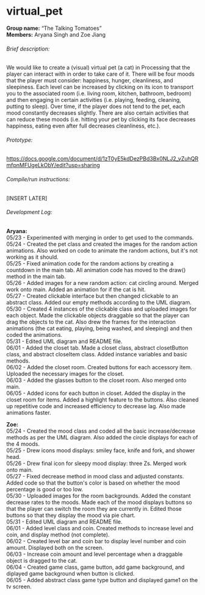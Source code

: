 # virtual_pet

**Group name:** “The Talking Tomatoes” <br>
**Members:** Aryana Singh and Zoe Jiang <br>

###### Brief description:
We would like to create a (visual) virtual pet (a cat) in Processing that the player can interact with in order to take care of it. There will be four moods that the player must consider: happiness, hunger, cleanliness, and sleepiness. Each level can be increased by clicking on its icon to transport you to the associated room (i.e. living room, kitchen, bathroom, bedroom) and then engaging in certain activities (i.e. playing, feeding, cleaning, putting to sleep). Over time, if the player does not tend to the pet, each mood constantly decreases slightly. There are also certain activities that can reduce these moods (i.e. hitting your pet by clicking its face decreases happiness, eating even after full decreases cleanliness, etc.).

###### Prototype:
https://docs.google.com/document/d/1zT0yE5kdDezPBd3Bx0NLJ2_vZuhQRmfpnMFUgeLkObY/edit?usp=sharing

###### Compile/run instructions:
[INSERT LATER]

###### Development Log:

**Aryana:** <br>
05/23 - Experimented with merging in order to get used to the commands. <br>
05/24 - Created the pet class and created the images for the random action animations. Also worked on code to animate the random actions, but it's not working as it should. <br>
05/25 - Fixed animation code for the random actions by creating a countdown in the main tab. All animation code has moved to the draw() method in the main tab. <br>
05/26 - Added images for a new random action: cat circling around. Merged work onto main. Added an animation for if the cat is hit. <br>
05/27 - Created clickable interface but then changed clickable to an abstract class. Added our empty methods according to the UML diagram. <br>
05/30 - Created 4 instances of the clickable class and uploaded images for each object. Made the clickable objects draggable so that the player can drag the objects to the cat. Also drew the frames for the interaction animations (the cat eating, playing, being washed, and sleeping) and then coded the animations. <br>
05/31 - Edited UML diagram and README file. <br>
06/01 - Added the closet tab. Made a closet class, abstract closetButton class, and abstract closeItem class. Added instance variables and basic methods. <br>
06/02 - Added the closet room. Created buttons for each accessory item. Uploaded the necessary images for the closet. <br>
06/03 - Added the glasses button to the closet room. Also merged onto main. <br>
06/05 - Added icons for each button in closet. Added the display in the closet room for items. Added a highlight feature to the
buttons. Also cleaned up repetitive code and increased efficiency to decrease lag. Also made animations faster. <br>

**Zoe:** <br>
05/24 - Created the mood class and coded all the basic increase/decrease methods as per the UML diagram. Also added the circle displays for each of the 4 moods. <br>
05/25 - Drew icons mood displays: smiley face, knife and fork, and shower head. <br>
05/26 - Drew final icon for sleepy mood display: three Zs. Merged work onto main. <br>
05/27 - Fixed decrease method in mood class and adjusted constants. Added code so that the button's color is based on whether the mood percentage is good or too low. <br>
05/30 - Uploaded images for the room backgrounds. Added the constant decrease rates to the moods. Made each of the mood displays buttons so that the player can switch the room they are currently in. Edited those buttons so that they display the mood via pie chart. <br>
05/31 - Edited UML diagram and README file. <br>
06/01 - Added level class and coin. Created methods to increase level and coin, and display method (not complete). <br>
06/02 - Created level bar and coin bar to display level number and coin amount. Displayed both on the screen. <br>
06/03 - Increase coin amount and level percentage when a draggable object is dragged to the cat. <br>
06/04 - Created game class, game button, add game background, and diplayed game background when button is clicked. <br>
06/05 - Added abstract class game type button and displayed game1 on the tv screen. <br>

